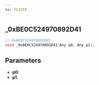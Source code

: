 ```yaml
---
ns: PLAYER
---
```

## _0xBE0C524970892D41

```c
// 0xBE0C524970892D41
void _0xBE0C524970892D41(Any p0, Any p1);
```

## Parameters
* **p0**:
* **p1**:
